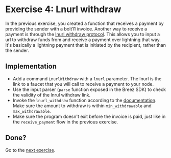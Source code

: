 # Exercise 4: Lnurl withdraw
In the previous exercise, you created a function that receives a payment by providing the sender with a bolt11 invoice. Another way to receive a payment is through the [lnurl withdraw protocol](https://github.com/lnurl/luds/blob/luds/03.md). This allows you to input a url to withdraw funds from and receive a payment over lightning that way. It's basically a lightning payment that is initiated by the recipient, rather than the sender.

## Implementation
- Add a command `LnurlWithdraw` with a `lnurl` parameter. The lnurl is the link to a faucet that you will call to receive a payment to your node. 
- Use the input parser (`parse` function exposed in the Breez SDK) to check the validity of the lnrul withdraw link.
- Invoke the `lnurl_withdraw` function according to the [documentation](https://sdk-doc.breez.technology/guide/lnurl_withdraw.html). Make sure the amount to withdraw is within `min_withdrawable` and `max_withdrawable`.
- Make sure the program doesn't exit before the invoice is paid, just like in the `receive_payment` flow in the previous exercise.

## Done?
Go to the [next exercise](./05-send-payment.md).
